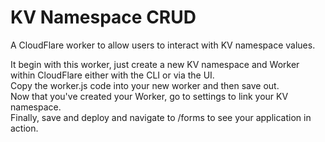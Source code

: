 # KV Namespace CRUD  
A CloudFlare worker to allow users to interact with KV namespace values.  

It begin with this worker, just create a new KV namespace and Worker within CloudFlare either with the CLI or via the UI.   
Copy the worker.js code into your new worker and then save out.  
Now that you've created your Worker, go to settings to link your KV namespace.  
Finally, save and deploy and navigate to /forms to see your application in action.  
